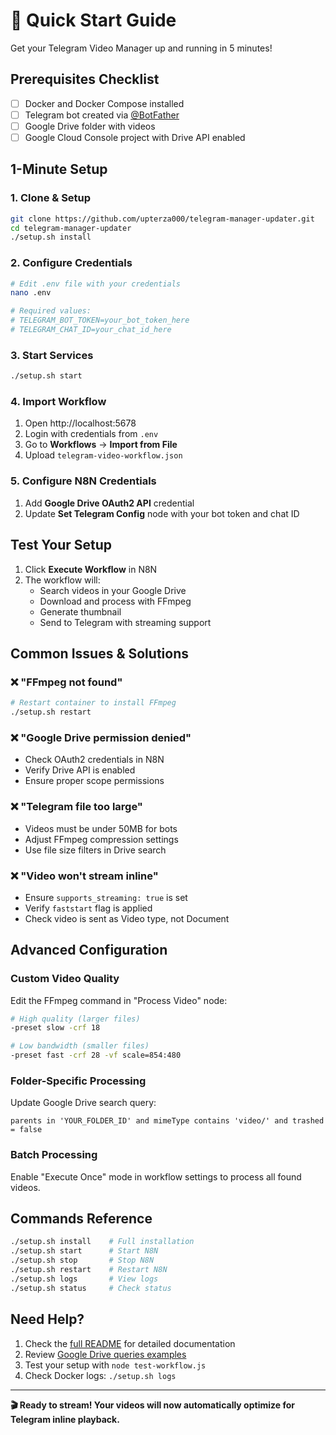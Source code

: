 # 🚀 Quick Start Guide

Get your Telegram Video Manager up and running in 5 minutes!

## Prerequisites Checklist

- [ ] Docker and Docker Compose installed
- [ ] Telegram bot created via [@BotFather](https://t.me/BotFather)
- [ ] Google Drive folder with videos
- [ ] Google Cloud Console project with Drive API enabled

## 1-Minute Setup

### 1. Clone & Setup
```bash
git clone https://github.com/upterza000/telegram-manager-updater.git
cd telegram-manager-updater
./setup.sh install
```

### 2. Configure Credentials
```bash
# Edit .env file with your credentials
nano .env

# Required values:
# TELEGRAM_BOT_TOKEN=your_bot_token_here
# TELEGRAM_CHAT_ID=your_chat_id_here
```

### 3. Start Services
```bash
./setup.sh start
```

### 4. Import Workflow
1. Open http://localhost:5678
2. Login with credentials from `.env`
3. Go to **Workflows** → **Import from File**
4. Upload `telegram-video-workflow.json`

### 5. Configure N8N Credentials
1. Add **Google Drive OAuth2 API** credential
2. Update **Set Telegram Config** node with your bot token and chat ID

## Test Your Setup

1. Click **Execute Workflow** in N8N
2. The workflow will:
   - Search videos in your Google Drive
   - Download and process with FFmpeg
   - Generate thumbnail
   - Send to Telegram with streaming support

## Common Issues & Solutions

### ❌ "FFmpeg not found"
```bash
# Restart container to install FFmpeg
./setup.sh restart
```

### ❌ "Google Drive permission denied"
- Check OAuth2 credentials in N8N
- Verify Drive API is enabled
- Ensure proper scope permissions

### ❌ "Telegram file too large"
- Videos must be under 50MB for bots
- Adjust FFmpeg compression settings
- Use file size filters in Drive search

### ❌ "Video won't stream inline"
- Ensure `supports_streaming: true` is set
- Verify `faststart` flag is applied
- Check video is sent as Video type, not Document

## Advanced Configuration

### Custom Video Quality
Edit the FFmpeg command in "Process Video" node:
```bash
# High quality (larger files)
-preset slow -crf 18

# Low bandwidth (smaller files)  
-preset fast -crf 28 -vf scale=854:480
```

### Folder-Specific Processing
Update Google Drive search query:
```
parents in 'YOUR_FOLDER_ID' and mimeType contains 'video/' and trashed = false
```

### Batch Processing
Enable "Execute Once" mode in workflow settings to process all found videos.

## Commands Reference

```bash
./setup.sh install    # Full installation
./setup.sh start      # Start N8N
./setup.sh stop       # Stop N8N  
./setup.sh restart    # Restart N8N
./setup.sh logs       # View logs
./setup.sh status     # Check status
```

## Need Help?

1. Check the [full README](README.md) for detailed documentation
2. Review [Google Drive queries examples](examples/google-drive-queries.md)
3. Test your setup with `node test-workflow.js`
4. Check Docker logs: `./setup.sh logs`

---

**🎬 Ready to stream! Your videos will now automatically optimize for Telegram inline playback.**